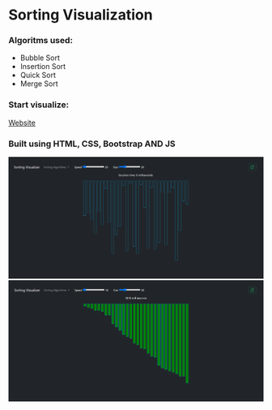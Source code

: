 # Sorting Visualization

### Algoritms used:

- Bubble Sort
- Insertion Sort
- Quick Sort
- Merge Sort

### Start visualize:

[Website](https://amroamro404.github.io/Sorting-Visualizer/)

### Built using HTML, CSS, Bootstrap AND JS <br/>

<img src="imgs/1.PNG"> <br/>
<img src="imgs/2.PNG"> <br/>
